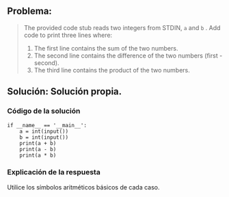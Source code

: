 ## Problema:

> The provided code stub reads two integers from STDIN, `a` and `b` . Add code to print three lines where:
> 
> 1. The first line contains the sum of the two numbers.
> 2. The second line contains the difference of the two numbers (first - second).
> 3. The third line contains the product of the two numbers.
## Solución: Solución propia.
### Código de la solución
```
if __name__ == '__main__':
	a = int(input())
	b = int(input())
	print(a + b)
	print(a - b)
	print(a * b)
``` 
### Explicación de la respuesta

Utilice los símbolos aritméticos básicos de cada caso. 